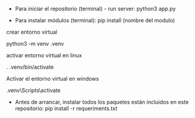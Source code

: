 - Para iniciar el repositorio (terminal) - run server:
  python3 app.py

- Para instalar módulos (terminal):
  pip install (nombre del modulo)

crear entorno virtual

python3 -m venv .venv

activar entorno virtual en linux

. .venv/bin/activate

Activar el entorno virtual en windows

.venv\Scripts\activate

- Antes de arrancar, instalar todos los paquetes están incluidos en este repositorio:
  pip install -r requeriments.txt
